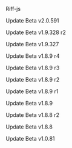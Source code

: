 Riff-js

Update Beta v2.0.591

Update Beta v1.9.328 r2

Update Beta v1.9.327

Update Beta v1.8.9 r4

Update Beta v1.8.9 r3

Update Beta v1.8.9 r2

Update Beta v1.8.9 r1

Update Beta v1.8.9

Update Beta v1.8.8 r2

Update Beta v1.8.8

Update Beta v1.0.81
